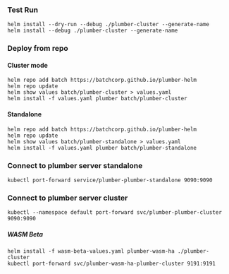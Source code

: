 
### Test Run
```
helm install --dry-run --debug ./plumber-cluster --generate-name
helm install --debug ./plumber-cluster --generate-name
```

### Deploy from repo


#### Cluster mode

```
helm repo add batch https://batchcorp.github.io/plumber-helm
helm repo update
helm show values batch/plumber-cluster > values.yaml
helm install -f values.yaml plumber batch/plumber-cluster

```

#### Standalone

```
helm repo add batch https://batchcorp.github.io/plumber-helm
helm repo update
helm show values batch/plumber-standalone > values.yaml
helm install -f values.yaml plumber batch/plumber-standalone
```

### Connect to plumber server standalone 
```
kubectl port-forward service/plumber-plumber-standalone 9090:9090
```
### Connect to plumber server cluster

```
kubectl --namespace default port-forward svc/plumber-plumber-cluster 9090:9090

```

##### WASM Beta

```
helm install -f wasm-beta-values.yaml plumber-wasm-ha ./plumber-cluster
kubectl port-forward svc/plumber-wasm-ha-plumber-cluster 9191:9191
```
